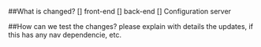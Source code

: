 ##What is changed?
[] front-end
[] back-end
[] Configuration server

##How can we test the changes?
please explain with details the updates, if this has any nav dependencie, etc.
